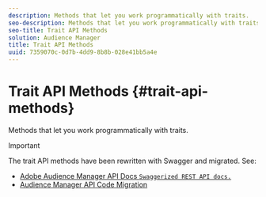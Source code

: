 ```yaml
---
description: Methods that let you work programmatically with traits.
seo-description: Methods that let you work programmatically with traits.
seo-title: Trait API Methods
solution: Audience Manager
title: Trait API Methods
uuid: 7359070c-0d7b-4dd9-8b8b-028e41bb5a4e
---
```


# Trait API Methods {#trait-api-methods}

Methods that let you work programmatically with traits.

>[!IMPORTANT]
>
>The trait API methods have been rewritten with Swagger and migrated. See:
>
>* [Adobe Audience Manager API Docs `Swaggerized REST API docs.`](https://bank.demdex.com/portal/swagger/index.html)
>* [Audience Manager API Code Migration](../../api/api-swagger-migration.md#concept_99C4AEF678E94AFE9B29F9B663200BAD)
